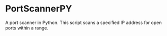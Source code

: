 # PortScannerPY
A port scanner in Python. This script scans a specified IP address for open ports within a range.
